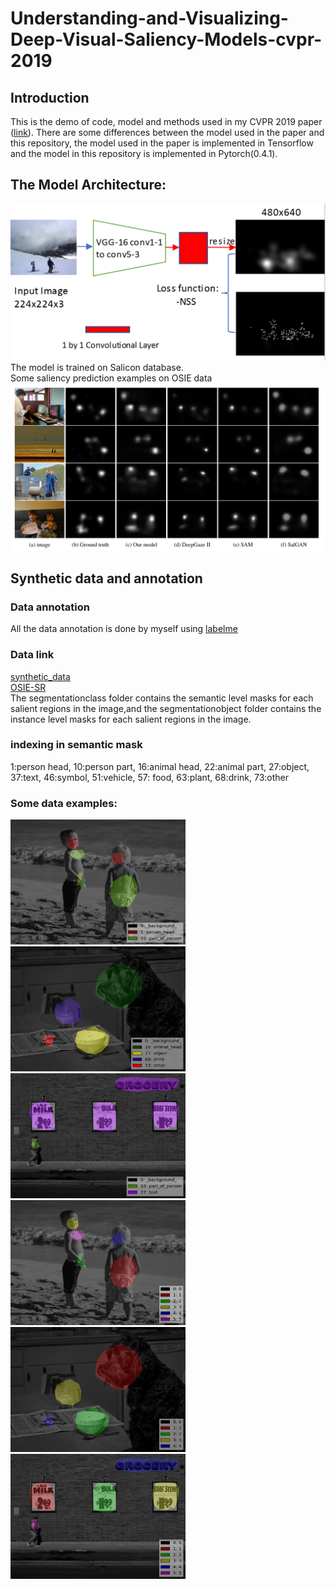 # Understanding-and-Visualizing-Deep-Visual-Saliency-Models-cvpr-2019
## Introduction
This is the demo of code, model and methods used in my CVPR 2019 paper ([link](https://arxiv.org/abs/1903.02501)).
There are some differences between the model used in the paper and this repository, the model used in the paper is implemented in Tensorflow and the model in this repository is implemented in Pytorch(0.4.1).
## The Model Architecture:
![picture](archi.png)
The model is trained on Salicon database.  
Some saliency prediction examples on OSIE data  
![picture](sal_map.png)
## Synthetic data and annotation
### Data annotation
All the data annotation is done by myself using [labelme](https://github.com/wkentaro/labelme)
### Data link
[synthetic_data](https://drive.google.com/drive/folders/1wrdG1O5WgGl_ReoX5VGLKtroCuvzx2tv?usp=sharing)  
[OSIE-SR](https://drive.google.com/open?id=15iWBfNwktSq6KsNtAU1KRn0N3kVSOWHh)  
The segmentationclass folder contains the semantic level masks for each salient regions in the image,and the segmentationobject folder contains the instance level masks for each salient regions in the image.  
### indexing in semantic mask
1:person head, 10:person part, 16:animal head, 22:animal part, 27:object, 37:text, 46:symbol, 51:vehicle, 57: food, 63:plant, 68:drink, 73:other
### Some data examples:  
<img src="se1.jpg" width="280" height="200" /><img src="se2.jpg" width="280" height="200" /><img src="se3.jpg" width="280" height="200" />  
<img src="in1.jpg" width="280" height="200" /><img src="in2.jpg" width="280" height="200" /><img src="in3.jpg" width="280" height="200" />
